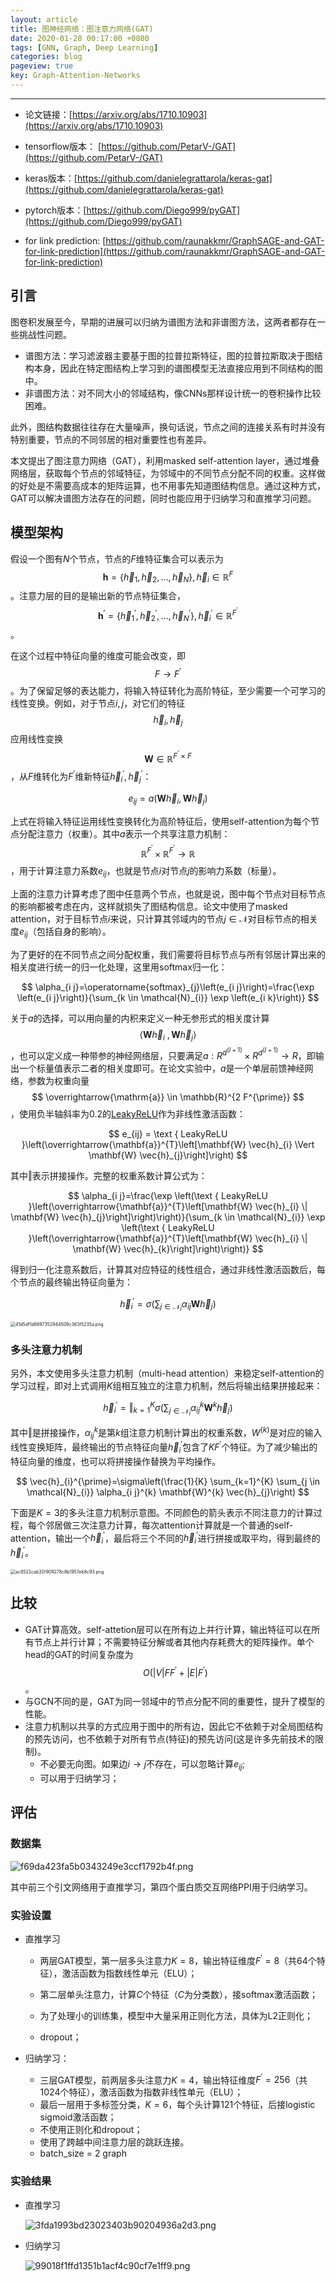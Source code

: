 ```yaml
---
layout: article
title: 图神经网络：图注意力网络(GAT)
date: 2020-01-28 00:17:00 +0800
tags: [GNN, Graph, Deep Learning]
categories: blog
pageview: true
key: Graph-Attention-Networks
---
```




------

- 论文链接：[https://arxiv.org/abs/1710.10903](https://arxiv.org/abs/1710.10903)
- tensorflow版本： [https://github.com/PetarV-/GAT](https://github.com/PetarV-/GAT)
- keras版本：[https://github.com/danielegrattarola/keras-gat](https://github.com/danielegrattarola/keras-gat)
- pytorch版本：[https://github.com/Diego999/pyGAT](https://github.com/Diego999/pyGAT)

- for link prediction: [https://github.com/raunakkmr/GraphSAGE-and-GAT-for-link-prediction](https://github.com/raunakkmr/GraphSAGE-and-GAT-for-link-prediction)



## 引言

图卷积发展至今，早期的进展可以归纳为谱图方法和非谱图方法，这两者都存在一些挑战性问题。

- 谱图方法：学习滤波器主要基于图的拉普拉斯特征，图的拉普拉斯取决于图结构本身，因此在特定图结构上学习到的谱图模型无法直接应用到不同结构的图中。
- 非谱图方法：对不同大小的邻域结构，像CNNs那样设计统一的卷积操作比较困难。

此外，图结构数据往往存在大量噪声，换句话说，节点之间的连接关系有时并没有特别重要，节点的不同邻居的相对重要性也有差异。

本文提出了图注意力网络（GAT），利用masked self-attention layer，通过堆叠网络层，获取每个节点的邻域特征，为邻域中的不同节点分配不同的权重。这样做的好处是不需要高成本的矩阵运算，也不用事先知道图结构信息。通过这种方式，GAT可以解决谱图方法存在的问题，同时也能应用于归纳学习和直推学习问题。

## 模型架构

假设一个图有$N$个节点，节点的$F$维特征集合可以表示为$$
\mathbf{h}=\left\{\vec{h}_{1}, \vec{h}_{2}, \ldots, \vec{h}_{N}\right\}, \vec{h}_{i} \in \mathbb{R}^{F}
$$。注意力层的目的是输出新的节点特征集合，$$
\mathbf{h}^{\prime}=\left\{\vec{h}_{1}^{\prime}, \vec{h}_{2}^{\prime}, \ldots, \vec{h}_{N}^{\prime}\right\}, \vec{h}_{i}^{\prime} \in \mathbb{R}^{F^{\prime}}
$$。

在这个过程中特征向量的维度可能会改变，即$$F \rightarrow F^{\prime}$$。为了保留足够的表达能力，将输入特征转化为高阶特征，至少需要一个可学习的线性变换。例如，对于节点$i,j$，对它们的特征$$\vec{h}_{i},\vec{h}_{j}$$应用线性变换$$
\mathbf{W} \in \mathbb{R}^{F^{\prime} \times F}
$$，从$F$维转化为$F^{\prime}$维新特征$\vec{h}_{i}^{\prime},\vec{h}_{j}^{\prime}$：


$$
e_{i j}=a\left(\mathbf{W} \vec{h}_{i}, \mathbf{W} \vec{h}_{j}\right)
$$

上式在将输入特征运用线性变换转化为高阶特征后，使用self-attention为每个节点分配注意力（权重）。其中$a$表示一个共享注意力机制：$$
\mathbb{R}^{F^{\prime}} \times \mathbb{R}^{F^{\prime}} \rightarrow \mathbb{R}
$$，用于计算注意力系数$e_{ij}$，也就是节点$i$对节点$j$的影响力系数（标量）。

上面的注意力计算考虑了图中任意两个节点，也就是说，图中每个节点对目标节点的影响都被考虑在内，这样就损失了图结构信息。论文中使用了masked attention，对于目标节点$i$来说，只计算其邻域内的节点$j\in \mathcal{N}$对目标节点的相关度$e_{ij}$（包括自身的影响）。

为了更好的在不同节点之间分配权重，我们需要将目标节点与所有邻居计算出来的相关度进行统一的归一化处理，这里用softmax归一化：


$$
\alpha_{i j}=\operatorname{softmax}_{j}\left(e_{i j}\right)=\frac{\exp \left(e_{i j}\right)}{\sum_{k \in \mathcal{N}_{i}} \exp \left(e_{i k}\right)}
$$


关于$a$的选择，可以用向量的内积来定义一种无参形式的相关度计算$$\langle \mathbf{W} \vec{h}_{i}\ , \mathbf{W} \vec{h}_{j} \rangle$$，也可以定义成一种带参的神经网络层，只要满足$a:R^{d^{(l+1)}} \times R^{d^{(l+1)}} \rightarrow R$，即输出一个标量值表示二者的相关度即可。在论文实验中，$a$是一个单层前馈神经网络，参数为权重向量$$
\overrightarrow{\mathrm{a}} \in \mathbb{R}^{2 F^{\prime}}
$$，使用负半轴斜率为0.2的[LeakyReLU](https://blog.csdn.net/sinat_33027857/article/details/80192789)作为非线性激活函数：


$$
e_{ij} = \text { LeakyReLU }\left(\overrightarrow{\mathbf{a}}^{T}\left[\mathbf{W} \vec{h}_{i} \Vert \mathbf{W} \vec{h}_{j}\right]\right)
$$


其中$\Vert$表示拼接操作。完整的权重系数计算公式为：


$$
\alpha_{i j}=\frac{\exp \left(\text { LeakyReLU }\left(\overrightarrow{\mathbf{a}}^{T}\left[\mathbf{W} \vec{h}_{i} \| \mathbf{W} \vec{h}_{j}\right]\right)\right)}{\sum_{k \in \mathcal{N}_{i}} \exp \left(\text { LeakyReLU }\left(\overrightarrow{\mathbf{a}}^{T}\left[\mathbf{W} \vec{h}_{i} \| \mathbf{W} \vec{h}_{k}\right]\right)\right)}
$$


得到归一化注意系数后，计算其对应特征的线性组合，通过非线性激活函数后，每个节点的最终输出特征向量为：


$$
\vec{h}_{i}^{\prime}=\sigma\left(\sum_{j \in \mathcal{N}_{i}} \alpha_{i j} \mathbf{W} \vec{h}_{j}\right)
$$

<img src="http://ww1.sinaimg.cn/large/005NduT8ly1gbdrzbl2cbj30en0g4dgj.jpg" alt="41d5df1d6897352944509c363f5235a.png" style="zoom:50%;" />

### 多头注意力机制

另外，本文使用多头注意力机制（multi-head attention）来稳定self-attention的学习过程，即对上式调用$K$组相互独立的注意力机制，然后将输出结果拼接起来：


$$
\vec{h}_{i}^{\prime}=\Vert_{k=1}^{K} \sigma\left(\sum_{j \in \mathcal{N}_{i}} \alpha_{i j}^{k} \mathbf{W}^{k} \vec{h}_{j}\right)
$$


其中$\Vert$是拼接操作，$\alpha_{ij}^{k}$是第$k$组注意力机制计算出的权重系数，$W^{(k)}$是对应的输入线性变换矩阵，最终输出的节点特征向量$\vec{h}_{i}^{\prime}$包含了$KF^{\prime}$个特征。为了减少输出的特征向量的维度，也可以将拼接操作替换为平均操作。


$$
\vec{h}_{i}^{\prime}=\sigma\left(\frac{1}{K} \sum_{k=1}^{K} \sum_{j \in \mathcal{N}_{i}} \alpha_{i j}^{k} \mathbf{W}^{k} \vec{h}_{j}\right)
$$


下面是$K=3$的多头注意力机制示意图。不同颜色的箭头表示不同注意力的计算过程，每个邻居做三次注意力计算，每次attention计算就是一个普通的self-attention，输出一个$\vec{h}_{i}^{\prime}$，最后将三个不同的$\vec{h}_{i}^{\prime}$进行拼接或取平均，得到最终的$\vec{h}_{i}^{\prime}$。





<img src="http://ww1.sinaimg.cn/large/005NduT8ly1gbdrzzxu0ij30kh0d6gn1.jpg" alt="ac8522cab32f909278c8b1957eb8c93.png" style="zoom:50%;" />



## 比较

- GAT计算高效。self-attetion层可以在所有边上并行计算，输出特征可以在所有节点上并行计算；不需要特征分解或者其他内存耗费大的矩阵操作。单个head的GAT的时间复杂度为$$O\left(|V| F F^{\prime}+|E| F^{\prime}\right)$$。
- 与GCN不同的是，GAT为同一邻域中的节点分配不同的重要性，提升了模型的性能。
- 注意力机制以共享的方式应用于图中的所有边，因此它不依赖于对全局图结构的预先访问，也不依赖于对所有节点(特征)的预先访问(这是许多先前技术的限制)。
  - 不必要无向图。如果边$i\rightarrow j$不存在，可以忽略计算$e_{ij}$;
  - 可以用于归纳学习；

## 评估

### 数据集

![f69da423fa5b0343249e3ccf1792b4f.png](http://ww1.sinaimg.cn/large/005NduT8ly1gbdsqvcbfgj30yg0bdacb.jpg)

其中前三个引文网络用于直推学习，第四个蛋白质交互网络PPI用于归纳学习。

### 实验设置

- 直推学习

  - 两层GAT模型，第一层多头注意力$K=8$，输出特征维度$F^{\prime}=8$（共64个特征），激活函数为指数线性单元（ELU）；
  - 第二层单头注意力，计算$C$个特征（$C$为分类数），接softmax激活函数；

  - 为了处理小的训练集，模型中大量采用正则化方法，具体为L2正则化；
  - dropout；

- 归纳学习：

  - 三层GAT模型，前两层多头注意力$K=4$，输出特征维度$F^{\prime}=256$（共1024个特征），激活函数为指数非线性单元（ELU）；
  - 最后一层用于多标签分类，$K=6$，每个头计算121个特征，后接logistic sigmoid激活函数；
  - 不使用正则化和dropout；
  - 使用了跨越中间注意力层的跳跃连接。
  - batch_size = 2 graph

### 实验结果

- 直推学习

    ![3fda1993bd23023403b90204936a2d3.png](http://ww1.sinaimg.cn/large/005NduT8ly1gbdsxphq5uj30ya0hlq71.jpg)



- 归纳学习

  ![99018f1ffd1351b1acf4c90cf7e1ff9.png](http://ww1.sinaimg.cn/large/005NduT8ly1gbdsz19osbj30yt0gsgp0.jpg)